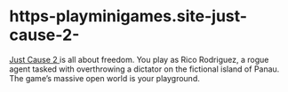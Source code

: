# https-playminigames.site-just-cause-2-
[Just Cause 2 ](https://playminigames.site/just-cause-2/)is all about freedom. You play as Rico Rodriguez, a rogue agent tasked with overthrowing a dictator on the fictional island of Panau. The game’s massive open world is your playground.
